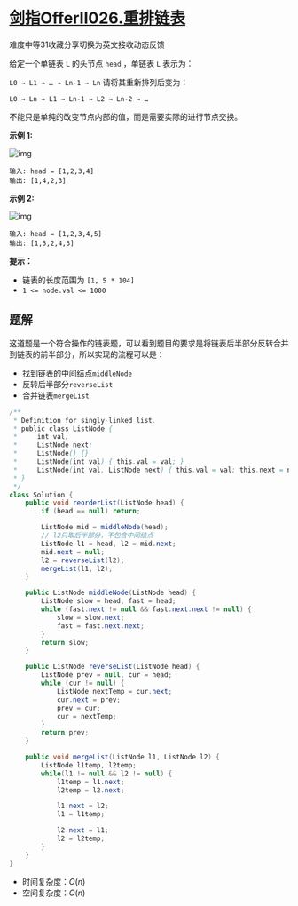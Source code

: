 # [剑指OfferII026.重排链表](https://leetcode-cn.com/problems/LGjMqU/)

难度中等31收藏分享切换为英文接收动态反馈

给定一个单链表 `L` 的头节点 `head` ，单链表 `L` 表示为：

` L0 → L1 → … → Ln-1 → Ln `
请将其重新排列后变为：

```
L0 → Ln → L1 → Ln-1 → L2 → Ln-2 → …
```

不能只是单纯的改变节点内部的值，而是需要实际的进行节点交换。

 

**示例 1:**

![img](https://pic.leetcode-cn.com/1626420311-PkUiGI-image.png)

```
输入: head = [1,2,3,4]
输出: [1,4,2,3]
```

**示例 2:**

![img](https://pic.leetcode-cn.com/1626420320-YUiulT-image.png)

```
输入: head = [1,2,3,4,5]
输出: [1,5,2,4,3]
```

 

**提示：**

- 链表的长度范围为 `[1, 5 * 104]`
- `1 <= node.val <= 1000`

## 题解

这道题是一个符合操作的链表题，可以看到题目的要求是将链表后半部分反转合并到链表的前半部分，所以实现的流程可以是：

* 找到链表的中间结点`middleNode`
* 反转后半部分`reverseList`
* 合并链表`mergeList`

```java
/**
 * Definition for singly-linked list.
 * public class ListNode {
 *     int val;
 *     ListNode next;
 *     ListNode() {}
 *     ListNode(int val) { this.val = val; }
 *     ListNode(int val, ListNode next) { this.val = val; this.next = next; }
 * }
 */
class Solution {
    public void reorderList(ListNode head) {
        if (head == null) return;

        ListNode mid = middleNode(head);
        // l2只取后半部分，不包含中间结点
        ListNode l1 = head, l2 = mid.next;
        mid.next = null;
        l2 = reverseList(l2);
        mergeList(l1, l2);
    }

    public ListNode middleNode(ListNode head) {
        ListNode slow = head, fast = head;
        while (fast.next != null && fast.next.next != null) {
            slow = slow.next;
            fast = fast.next.next;
        }
        return slow;
    }

    public ListNode reverseList(ListNode head) {
        ListNode prev = null, cur = head;
        while (cur != null) {
            ListNode nextTemp = cur.next;
            cur.next = prev; 
            prev = cur;
            cur = nextTemp;
        }
        return prev;
    }

    public void mergeList(ListNode l1, ListNode l2) {
        ListNode l1temp, l2temp;
        while(l1 != null && l2 != null) {
            l1temp = l1.next;
            l2temp = l2.next;

            l1.next = l2;
            l1 = l1temp;

            l2.next = l1;
            l2 = l2temp;
        }
    }
}
```

* 时间复杂度：$O(n)$
* 空间复杂度：$O(n)$